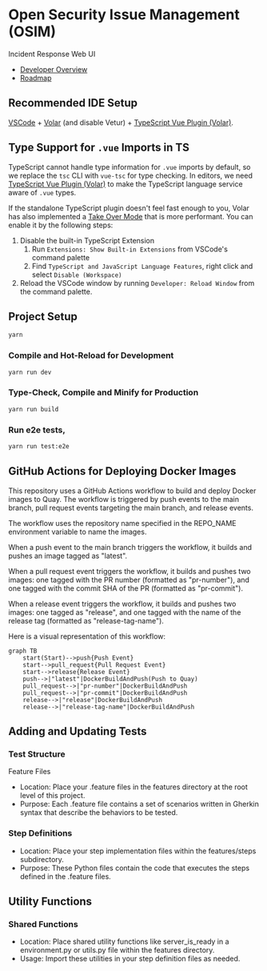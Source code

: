 # Open Security Issue Management (OSIM)

Incident Response Web UI

* [Developer Overview](./docs/overview.md)
* [Roadmap](./docs/roadmap.md)

## Recommended IDE Setup

[VSCode](https://code.visualstudio.com/) + [Volar](https://marketplace.visualstudio.com/items?itemName=Vue.volar) (and disable Vetur) + [TypeScript Vue Plugin (Volar)](https://marketplace.visualstudio.com/items?itemName=Vue.vscode-typescript-vue-plugin).

## Type Support for `.vue` Imports in TS

TypeScript cannot handle type information for `.vue` imports by default, so we replace the `tsc` CLI with `vue-tsc` for type checking. In editors, we need [TypeScript Vue Plugin (Volar)](https://marketplace.visualstudio.com/items?itemName=Vue.vscode-typescript-vue-plugin) to make the TypeScript language service aware of `.vue` types.

If the standalone TypeScript plugin doesn't feel fast enough to you, Volar has also implemented a [Take Over Mode](https://github.com/johnsoncodehk/volar/discussions/471#discussioncomment-1361669) that is more performant. You can enable it by the following steps:

1. Disable the built-in TypeScript Extension
    1) Run `Extensions: Show Built-in Extensions` from VSCode's command palette
    2) Find `TypeScript and JavaScript Language Features`, right click and select `Disable (Workspace)`
2. Reload the VSCode window by running `Developer: Reload Window` from the command palette.

## Project Setup

```sh
yarn
```

### Compile and Hot-Reload for Development

```sh
yarn run dev
```

### Type-Check, Compile and Minify for Production

```sh
yarn run build
```

### Run e2e tests,

```sh
yarn run test:e2e
```

## GitHub Actions for Deploying Docker Images

This repository uses a GitHub Actions workflow to build and deploy Docker images to Quay. The workflow is triggered by push events to the main branch, pull request events targeting the main branch, and release events.

The workflow uses the repository name specified in the REPO_NAME environment variable to name the images.

When a push event to the main branch triggers the workflow, it builds and pushes an image tagged as "latest".

When a pull request event triggers the workflow, it builds and pushes two images: one tagged with the PR number (formatted as "pr-number"), and one tagged with the commit SHA of the PR (formatted as "pr-commit").

When a release event triggers the workflow, it builds and pushes two images: one tagged as "release", and one tagged with the name of the release tag (formatted as "release-tag-name").

Here is a visual representation of this workflow:

```mermaid
graph TB
    start(Start)-->push{Push Event}
    start-->pull_request{Pull Request Event}
    start-->release{Release Event}
    push-->|"latest"|DockerBuildAndPush(Push to Quay)
    pull_request-->|"pr-number"|DockerBuildAndPush
    pull_request-->|"pr-commit"|DockerBuildAndPush
    release-->|"release"|DockerBuildAndPush
    release-->|"release-tag-name"|DockerBuildAndPush
```

## Adding and Updating Tests

### Test Structure
Feature Files
- Location: Place your .feature files in the features directory at the root level of this project.
- Purpose: Each .feature file contains a set of scenarios written in Gherkin syntax that describe the behaviors to be tested.

### Step Definitions
- Location: Place your step implementation files within the features/steps subdirectory.
- Purpose: These Python files contain the code that executes the steps defined in the .feature files.

## Utility Functions

### Shared Functions
- Location: Place shared utility functions like server_is_ready in a environment.py or utils.py file within the features directory.
- Usage: Import these utilities in your step definition files as needed.